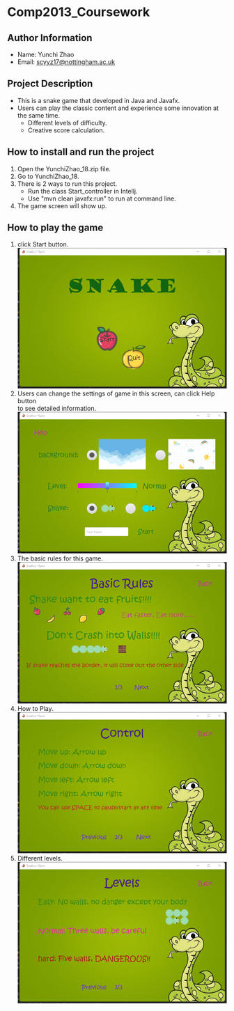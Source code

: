 # Comp2013_Coursework  
## Author Information  
* Name: Yunchi Zhao
* Email: scyyz17@nottingham.ac.uk

## Project Description
* This is a snake game that developed in Java and Javafx.
* Users can play the classic content and experience some innovation at the same time.
    - Different levels of difficulty.
    - Creative score calculation.

## How to install and run the project
1. Open the YunchiZhao_18.zip file.
2. Go to YunchiZhao_18.  
3. There is 2 ways to run this project.
    - Run the class Start_controller in Intellj.
    - Use "mvn clean javafx:run" to run at command line.
4. The game screen will show up.

## How to play the game
1. click Start button.  
![start screen](md_files/start.png)  
2. Users can change the settings of game in this screen, can click Help button  
to see detailed information.  
![setting screen](md_files/setting.png) 
3.  The basic rules for this game.  
![setting screen](md_files/rules.png) 
4.  How to Play.  
![setting screen](md_files/control.png) 
5. Different levels.  
![setting screen](md_files/level.png) 
